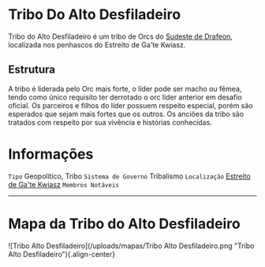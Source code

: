 <!-- TITLE: Tribo Do Alto Desfiladeiro -->
<!-- SUBTITLE: Visão geral sobre Tribo Do Alto Desfiladeiro -->

# Tribo Do Alto Desfiladeiro
Tribo do Alto Desfiladeiro é um tribo de Orcs do [Sudeste de Drafeon](http://localhost/lugares/plano-material/drafeon/sudeste-de-drafeon#sudeste-de-drafeon), localizada nos penhascos do Estreito de Ga'te Kwiasz.

## Estrutura
A tribo é liderada pelo Orc mais forte, o líder pode ser macho ou fêmea, tendo como único requisito ter derrotado o orc líder anterior em desafio oficial. Os parceiros e filhos do líder possuem respeito especial, porém são esperados que sejam mais fortes que os outros.   Os anciões da tribo são tratados com respeito por sua vivência e histórias conhecidas.

# Informações
`Tipo` Geopolítico, Tribo
`Sistema de Governo` Tribalismo
`Localização` [Estreito de Ga'te Kwiasz]()
`Membros Notáveis`

-----

# Mapa da Tribo do Alto Desfiladeiro
![Tribo Alto Desfiladeiro](/uploads/mapas/Tribo Alto Desfiladeiro.png "Tribo Alto Desfiladeiro"){.align-center}
